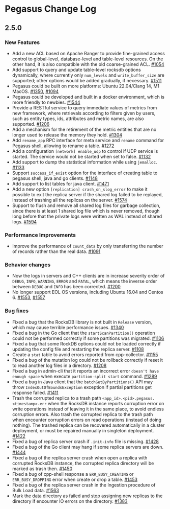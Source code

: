 # Pegasus Change Log

## 2.5.0

### New Features
* Add a new ACL based on Apache Ranger to provide fine-grained access control to global-level, database-level and table-level resources. On the other hand, it is also compatible with the old coarse-grained ACL. [#1054](https://github.com/apache/incubator-pegasus/issues/1054)
* Add support to query and update table-level rocksdb options dynamically, where currently only `num_levels` and `write_buffer_size` are supported; other options would be added gradually, if necessary. [#1511](https://github.com/apache/incubator-pegasus/pull/1511)
* Pegasus could be built on more platforms: Ubuntu 22.04/Clang 14, M1 MacOS. [#1350](https://github.com/apache/incubator-pegasus/pull/1350), [#1094](https://github.com/apache/incubator-pegasus/pull/1094)
* Pegasus could be developed and built in a docker environment, which is more friendly to newbies. [#1544](https://github.com/apache/incubator-pegasus/pull/1544)
* Provide a RESTful service to query immediate values of metrics from new framework, where retrievals according to filters given by users, such as entity types, ids, attributes and metric names, are also supported. [#1206](https://github.com/apache/incubator-pegasus/issues/1206)
* Add a mechanism for the retirement of the metric entities that are no longer used to release the memory they hold. [#1304](https://github.com/apache/incubator-pegasus/pull/1304)
* Add `rename_app` RPC interface for meta service and `rename` command for Pegasus shell, allowing to rename a table. [#1272](https://github.com/apache/incubator-pegasus/pull/1272)
* Add a configuration `[network] enable_udp` to control if UDP service is started. The service would not be started when set to false. [#1132](https://github.com/apache/incubator-pegasus/pull/1132)
* Add support to dump the statistical information while using `jemalloc`. [#1133](https://github.com/apache/incubator-pegasus/pull/1133)
* Support `success_if_exist` option for the interface of creating table to pegasus shell, java and go clients. [#1148](https://github.com/apache/incubator-pegasus/pull/1148)
* Add support to list tables for java client. [#1471](https://github.com/apache/incubator-pegasus/pull/1471) 
* Add a new option `[replication] crash_on_slog_error` to make it possible to exit the replica server if the shared log failed to be replayed, instead of trashing all the replicas on the server. [#1574](https://github.com/apache/incubator-pegasus/pull/1574)
* Support to flush and remove all shared log files for garbage collection, since there is at least 1 shared log file which is never removed, though long before that the private logs were written as WAL instead of shared logs. [#1594](https://github.com/apache/incubator-pegasus/pull/1594)

### Performance Improvements
* Improve the performance of `count_data` by only transferring the number of records rather than the real data. [#1091](https://github.com/apache/incubator-pegasus/pull/1091)

### Behavior changes
* Now the logs in servers and C++ clients are in increase severity order of `DEBUG`, `INFO`, `WARNING`, `ERROR` and `FATAL`, which means the inverse order between `DEBUG` and `INFO` has been corrected. [#1200](https://github.com/apache/incubator-pegasus/pull/1200)
* No longer support EOL OS versions, including Ubuntu 16.04 and Centos 6. [#1553](https://github.com/apache/incubator-pegasus/pull/1553), [#1557](https://github.com/apache/incubator-pegasus/pull/1557)

### Bug fixes
* Fixed a bug that the RocksDB library is not built in `Release` version, which may cause terrible performance issues. [#1340](https://github.com/apache/incubator-pegasus/pull/1340)
* Fixed a bug in the Go client that the `startScanPartition()` operation could not be performed correctly if some partitions was migrated. [#1106](https://github.com/apache/incubator-pegasus/pull/1106)
* Fixed a bug that some RockDB options could not be loaded correctly if updating the config file and restarting the replica server. [#1108](https://github.com/apache/incubator-pegasus/pull/1108)
* Create a `stat` table to avoid errors reported from cpp-collector. [#1155](https://github.com/apache/incubator-pegasus/pull/1155)
* Fixed a bug of the mutation log could not be rollback correctly if reset it to read another log files in a directory. [#1208](https://github.com/apache/incubator-pegasus/pull/1208)
* Fixed a bug in admin-cli that it reports an incorrect error `doesn't have enough space` when execute `partition-split start` command. [#1289](https://github.com/apache/incubator-pegasus/pull/1289)
* Fixed a bug in Java client that the `batchGetByPartitions()` API may throw `IndexOutOfBoundsException` exception if partial partitions get response failed. [#1411](https://github.com/apache/incubator-pegasus/pull/1411)
* Trash the corrupted replica to a trash path `<app_id>.<pid>.pegasus.<timestamp>.err` when the RocksDB instance reports corruption error on write operations instead of leaving it in the same place, to avoid endless corruption errors. Also trash the corrupted replica to the trash path when encounter corruption errors on read operations (instead of doing nothing). The trashed replica can be recovered automatically in a cluster deployment, or must be repaired manually in singleton deployment. [#1422](https://github.com/apache/incubator-pegasus/pull/1422)
* Fixed a bug of replica server crash if `.init-info` file is missing. [#1428](https://github.com/apache/incubator-pegasus/pull/1428)
* Fixed a bug of the Go client may hang if some replica servers are down. [#1444](https://github.com/apache/incubator-pegasus/pull/1444)
* Fixed a bug of the replica server crash when open a replica with corrupted RocksDB instance, the corrupted replica directory will be marked as trash then. [#1450](https://github.com/apache/incubator-pegasus/issues/1450)
* Fixed a bug of cpp-shell response a `ERR_BUSY_CREATING` or `ERR_BUSY_DROPPING` error when create or drop a table. [#1453](https://github.com/apache/incubator-pegasus/pull/1453)
* Fixed a bug of the replica server crash in the Ingestion procedure of Bulk Load data. [#1563](https://github.com/apache/incubator-pegasus/pull/1563)
* Mark the data directory as failed and stop assigning new replicas to the directory if encounter IO errors on the directory. [#1383](https://github.com/apache/incubator-pegasus/issues/1383)
